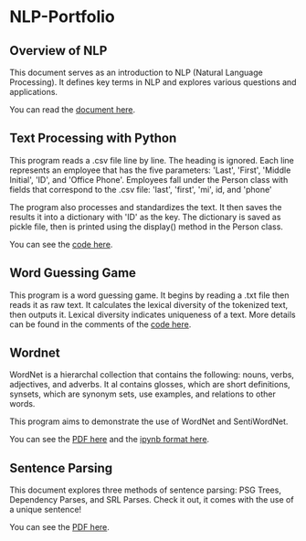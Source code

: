 # NLP-Portfolio

## Overview of NLP

This document serves as an introduction to NLP (Natural Language Processing). It defines key terms in NLP and explores various questions and applications.

You can read the [document here](https://github.com/meintgl/NLP-Portfolio/blob/main/Meinhard%20Benedict%20Capucao%20-%20NLP.pdf).

## Text Processing with Python

This program reads a .csv file line by line. The heading is ignored. Each line represents an employee that has the five
parameters:
    'Last', 'First', 'Middle Initial', 'ID', and 'Office Phone'.
Employees fall under the Person class with fields that correspond to the .csv file:
    'last', 'first', 'mi', id, and 'phone'

The program also processes and standardizes the text. It then saves the results it into a dictionary with 'ID' as the key.
The dictionary is saved as pickle file, then is printed using the display() method in the Person class.

You can see the [code here](https://github.com/meintgl/NLP-Portfolio/blob/main/Homework1_mdc190005/Homework_mdc190005.py).

## Word Guessing Game

This program is a word guessing game.
It begins by reading a .txt file then reads it as raw text. It calculates the lexical diversity of the tokenized text,
     then outputs it. Lexical diversity indicates uniqueness of a text.
More details can be found in the comments of the [code here](https://github.com/meintgl/NLP-Portfolio/blob/main/Homework%202_mdc190005/Homework2_mdc190005_2.py).

## Wordnet

WordNet is a hierarchal collection that contains the following: nouns, verbs, adjectives, and adverbs. It al contains glosses, which are short definitions, synsets, which are synonym sets, use examples, and relations to other words.

This program aims to demonstrate the use of WordNet and SentiWordNet.

You can see the [PDF here](https://github.com/meintgl/NLP-Portfolio/blob/main/MeinhardCapucao_WordNet.ipynb%20-%20Colaboratory.pdf)
and the [ipynb format here](https://github.com/meintgl/NLP-Portfolio/blob/main/MeinhardCapucao_WordNet.ipynb).

## Sentence Parsing

This document explores three methods of sentence parsing: PSG Trees, Dependency Parses, and SRL Parses.
Check it out, it comes with the use of a unique sentence!

You can see the [PDF here](https://github.com/meintgl/NLP-Portfolio/blob/main/Capucao_Meinhard_Portfolio%20Assignment_%20Sentence%20Parsing.pdf).

